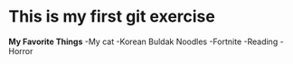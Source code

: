 # This is my first git exercise

**My Favorite Things**
-My cat
-Korean Buldak Noodles
-Fortnite
-Reading
-Horror